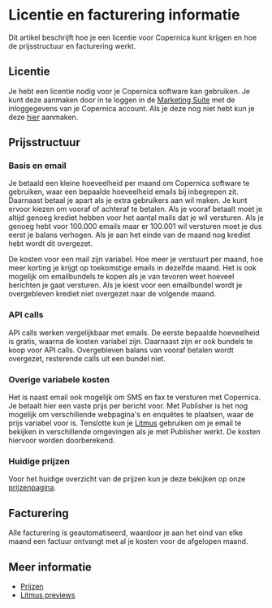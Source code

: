 # Licentie en facturering informatie

Dit artikel beschrijft hoe je een licentie voor Copernica kunt krijgen en 
hoe de prijsstructuur en facturering werkt. 

## Licentie

Je hebt een licentie nodig voor je Copernica software kan gebruiken. Je kunt deze 
aanmaken door in te loggen in de [Marketing Suite](https://ms.copernica.com/#/menu/login) 
met de inloggegevens van je Copernica account. Als je deze nog niet hebt 
kun je deze [hier](https://www.copernica.com/en/copernica-trial) aanmaken.

## Prijsstructuur

### Basis en email

Je betaald een kleine hoeveelheid per maand om Copernica software te 
gebruiken, waar een bepaalde hoeveelheid emails bij inbegrepen zit. Daarnaast 
betaal je apart als je extra gebruikers aan wil maken. Je kunt ervoor kiezen 
om vooraf of achteraf te betalen. Als je vooraf betaalt moet je altijd genoeg 
krediet hebben voor het aantal mails dat je wil versturen. Als je genoeg hebt 
voor 100.000 emails maar er 100.001 wil versturen moet je dus eerst je 
balans verhogen. Als je aan het einde van de maand nog krediet hebt 
wordt dit overgezet. 

De kosten voor een mail zijn variabel. Hoe meer je verstuurt 
per maand, hoe meer korting je krijgt op toekomstige emails in dezelfde maand. 
Het is ook mogelijk om emailbundels te kopen als je van tevoren weet hoeveel 
berichten je gaat versturen. Als je kiest voor een emailbundel wordt je 
overgebleven krediet niet overgezet naar de volgende maand.

### API calls

API calls werken vergelijkbaar met emails. De eerste bepaalde hoeveelheid 
is gratis, waarna de kosten variabel zijn. Daarnaast zijn er ook bundels 
te koop voor API calls. Overgebleven balans van vooraf betalen wordt 
overgezet, resterende calls uit een bundel niet.

### Overige variabele kosten

Het is naast email ook mogelijk om SMS en fax te versturen met Copernica. 
Je betaalt hier een vaste prijs per bericht voor. Met Publisher is het 
nog mogelijk om verschillende webpagina's en enquêtes te plaatsen, waar de 
prijs variabel voor is. Tenslotte kun je [Litmus](./litmus) gebruiken om 
je email te bekijken in verschillende omgevingen als je met Publisher werkt. 
De kosten hiervoor worden doorberekend.

### Huidige prijzen 

Voor het huidige overzicht van de prijzen kun je deze bekijken op onze 
[prijzenpagina](https://www.copernica.com/nl/pricing).

## Facturering

Alle facturering is geautomatiseerd, waardoor je aan het eind van elke 
maand een factuur ontvangt met al je kosten voor de afgelopen maand.

## Meer informatie

- [Prijzen](https://www.copernica.com/nl/pricing)
- [Litmus previews](./litmus)
